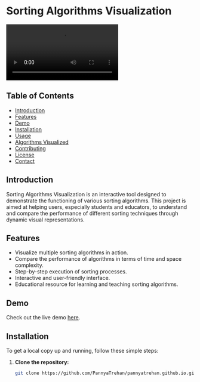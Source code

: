 # Sorting Algorithms Visualization

![Merge Sort Visualization](./assets/merge-sort.mov)

## Table of Contents
- [Introduction](#introduction)
- [Features](#features)
- [Demo](#demo)
- [Installation](#installation)
- [Usage](#usage)
- [Algorithms Visualized](#algorithms-visualized)
- [Contributing](#contributing)
- [License](#license)
- [Contact](#contact)

## Introduction
Sorting Algorithms Visualization is an interactive tool designed to demonstrate the functioning of various sorting algorithms. This project is aimed at helping users, especially students and educators, to understand and compare the performance of different sorting techniques through dynamic visual representations.

## Features
- Visualize multiple sorting algorithms in action.
- Compare the performance of algorithms in terms of time and space complexity.
- Step-by-step execution of sorting processes.
- Interactive and user-friendly interface.
- Educational resource for learning and teaching sorting algorithms.

## Demo
Check out the live demo [here](https://sorting-visualiser-ekv9r4cpb-pannyatrehans-projects.vercel.app/).

## Installation
To get a local copy up and running, follow these simple steps:

1. **Clone the repository:**
   ```sh
   git clone https://github.com/PannyaTrehan/pannyatrehan.github.io.git
